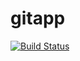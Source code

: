 # gitapp
[![Build Status](https://dev.azure.com/balamanoja19/AgileProject/_apis/build/status/Devops434.gitapp?branchName=master)](https://dev.azure.com/balamanoja19/AgileProject/_build/latest?definitionId=2&branchName=master)
